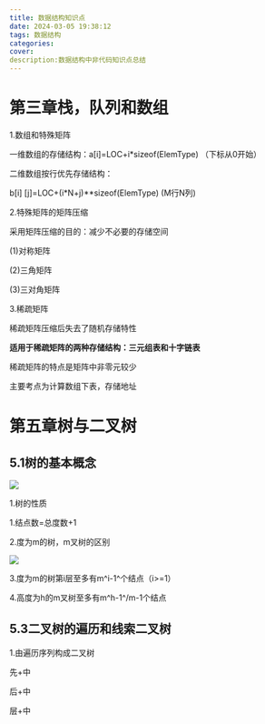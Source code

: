 ```yaml
---
title: 数据结构知识点
date: 2024-03-05 19:38:12
tags: 数据结构
categories:
cover: 
description:数据结构中非代码知识点总结
---
```


# 第三章栈，队列和数组

1.数组和特殊矩阵

一维数组的存储结构：a[i]=LOC+i*sizeof(ElemType) （下标从0开始）

二维数组按行优先存储结构：

b[i] [j]=LOC+(i*N+j)**sizeof(ElemType)  (M行N列)

2.特殊矩阵的矩阵压缩

采用矩阵压缩的目的：减少不必要的存储空间

(1)对称矩阵

(2)三角矩阵

(3)三对角矩阵

3.稀疏矩阵

稀疏矩阵压缩后失去了随机存储特性

**适用于稀疏矩阵的两种存储结构：三元组表和十字链表**

稀疏矩阵的特点是矩阵中非零元较少

主要考点为计算数组下表，存储地址

# 第五章树与二叉树

## 5.1树的基本概念

![](image-20240203123352948.png)

1.树的性质

1.结点数=总度数+1

2.度为m的树，m叉树的区别

![](image-20240203123834454.png)

3.度为m的树第i层至多有m^i-1^个结点（i>=1）

4.高度为h的m叉树至多有m^h-1^/m-1个结点



## 5.3二叉树的遍历和线索二叉树

1.由遍历序列构成二叉树

先+中

后+中

层+中
